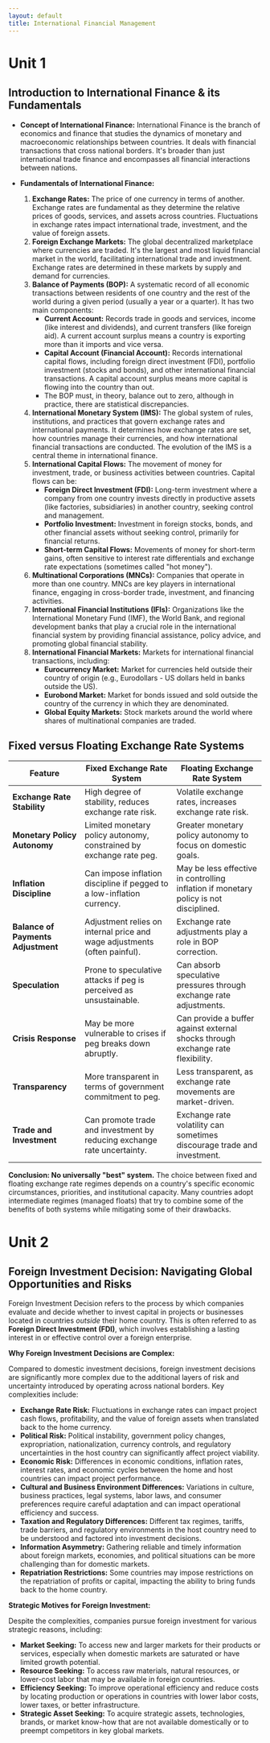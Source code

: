 ```yaml
---
layout: default
title: International Financial Management
---
```


# Unit 1

## Introduction to International Finance & its Fundamentals

*   **Concept of International Finance:**
    International Finance is the branch of economics and finance that studies the dynamics of monetary and macroeconomic relationships between countries. It deals with financial transactions that cross national borders. It's broader than just international trade finance and encompasses all financial interactions between nations.

*   **Fundamentals of International Finance:**

    1.  **Exchange Rates:** The price of one currency in terms of another. Exchange rates are fundamental as they determine the relative prices of goods, services, and assets across countries. Fluctuations in exchange rates impact international trade, investment, and the value of foreign assets.
    2.  **Foreign Exchange Markets:** The global decentralized marketplace where currencies are traded. It's the largest and most liquid financial market in the world, facilitating international trade and investment. Exchange rates are determined in these markets by supply and demand for currencies.
    3.  **Balance of Payments (BOP):** A systematic record of all economic transactions between residents of one country and the rest of the world during a given period (usually a year or a quarter). It has two main components:
        *   **Current Account:** Records trade in goods and services, income (like interest and dividends), and current transfers (like foreign aid).  A current account surplus means a country is exporting more than it imports and vice versa.
        *   **Capital Account (Financial Account):** Records international capital flows, including foreign direct investment (FDI), portfolio investment (stocks and bonds), and other international financial transactions. A capital account surplus means more capital is flowing into the country than out.
        *   The BOP must, in theory, balance out to zero, although in practice, there are statistical discrepancies.
    4.  **International Monetary System (IMS):** The global system of rules, institutions, and practices that govern exchange rates and international payments. It determines how exchange rates are set, how countries manage their currencies, and how international financial transactions are conducted. The evolution of the IMS is a central theme in international finance.
    5.  **International Capital Flows:** The movement of money for investment, trade, or business activities between countries. Capital flows can be:
        *   **Foreign Direct Investment (FDI):** Long-term investment where a company from one country invests directly in productive assets (like factories, subsidiaries) in another country, seeking control and management.
        *   **Portfolio Investment:** Investment in foreign stocks, bonds, and other financial assets without seeking control, primarily for financial returns.
        *   **Short-term Capital Flows:**  Movements of money for short-term gains, often sensitive to interest rate differentials and exchange rate expectations (sometimes called "hot money").
    6.  **Multinational Corporations (MNCs):** Companies that operate in more than one country. MNCs are key players in international finance, engaging in cross-border trade, investment, and financing activities.
    7.  **International Financial Institutions (IFIs):** Organizations like the International Monetary Fund (IMF), the World Bank, and regional development banks that play a crucial role in the international financial system by providing financial assistance, policy advice, and promoting global financial stability.
    8.  **International Financial Markets:** Markets for international financial transactions, including:
        *   **Eurocurrency Market:** Market for currencies held outside their country of origin (e.g., Eurodollars - US dollars held in banks outside the US).
        *   **Eurobond Market:** Market for bonds issued and sold outside the country of the currency in which they are denominated.
        *   **Global Equity Markets:** Stock markets around the world where shares of multinational companies are traded.

## Fixed versus Floating Exchange Rate Systems


| Feature                  | Fixed Exchange Rate System                                  | Floating Exchange Rate System                                |
| ------------------------ | ---------------------------------------------------------- | --------------------------------------------------------- |
| **Exchange Rate Stability** | High degree of stability, reduces exchange rate risk.        | Volatile exchange rates, increases exchange rate risk.      |
| **Monetary Policy Autonomy** | Limited monetary policy autonomy, constrained by exchange rate peg. | Greater monetary policy autonomy to focus on domestic goals. |
| **Inflation Discipline**    | Can impose inflation discipline if pegged to a low-inflation currency. | May be less effective in controlling inflation if monetary policy is not disciplined. |
| **Balance of Payments Adjustment** | Adjustment relies on internal price and wage adjustments (often painful). | Exchange rate adjustments play a role in BOP correction.        |
| **Speculation**           | Prone to speculative attacks if peg is perceived as unsustainable. | Can absorb speculative pressures through exchange rate adjustments. |
| **Crisis Response**       | May be more vulnerable to crises if peg breaks down abruptly.  | Can provide a buffer against external shocks through exchange rate flexibility. |
| **Transparency**          | More transparent in terms of government commitment to peg.     | Less transparent, as exchange rate movements are market-driven. |
| **Trade and Investment**  | Can promote trade and investment by reducing exchange rate uncertainty. | Exchange rate volatility can sometimes discourage trade and investment. |

**Conclusion: No universally "best" system.** The choice between fixed and floating exchange rate regimes depends on a country's specific economic circumstances, priorities, and institutional capacity. Many countries adopt intermediate regimes (managed floats) that try to combine some of the benefits of both systems while mitigating some of their drawbacks.

# Unit 2

## Foreign Investment Decision: Navigating Global Opportunities and Risks

Foreign Investment Decision refers to the process by which companies evaluate and decide whether to invest capital in projects or businesses located in countries *outside* their home country. This is often referred to as **Foreign Direct Investment (FDI)**, which involves establishing a lasting interest in or effective control over a foreign enterprise.

**Why Foreign Investment Decisions are Complex:**

Compared to domestic investment decisions, foreign investment decisions are significantly more complex due to the additional layers of risk and uncertainty introduced by operating across national borders. Key complexities include:

*   **Exchange Rate Risk:** Fluctuations in exchange rates can impact project cash flows, profitability, and the value of foreign assets when translated back to the home currency.
*   **Political Risk:** Political instability, government policy changes, expropriation, nationalization, currency controls, and regulatory uncertainties in the host country can significantly affect project viability.
*   **Economic Risk:** Differences in economic conditions, inflation rates, interest rates, and economic cycles between the home and host countries can impact project performance.
*   **Cultural and Business Environment Differences:** Variations in culture, business practices, legal systems, labor laws, and consumer preferences require careful adaptation and can impact operational efficiency and success.
*   **Taxation and Regulatory Differences:** Different tax regimes, tariffs, trade barriers, and regulatory environments in the host country need to be understood and factored into investment decisions.
*   **Information Asymmetry:** Gathering reliable and timely information about foreign markets, economies, and political situations can be more challenging than for domestic markets.
*   **Repatriation Restrictions:** Some countries may impose restrictions on the repatriation of profits or capital, impacting the ability to bring funds back to the home country.

**Strategic Motives for Foreign Investment:**

Despite the complexities, companies pursue foreign investment for various strategic reasons, including:

*   **Market Seeking:** To access new and larger markets for their products or services, especially when domestic markets are saturated or have limited growth potential.
*   **Resource Seeking:** To access raw materials, natural resources, or lower-cost labor that may be available in foreign countries.
*   **Efficiency Seeking:** To improve operational efficiency and reduce costs by locating production or operations in countries with lower labor costs, lower taxes, or better infrastructure.
*   **Strategic Asset Seeking:** To acquire strategic assets, technologies, brands, or market know-how that are not available domestically or to preempt competitors in key global markets.
